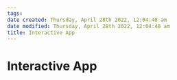 ```yaml
---
tags: 
date created: Thursday, April 28th 2022, 12:04:48 am
date modified: Thursday, April 28th 2022, 12:04:48 am
title: Interactive App
---
```

# Interactive App
